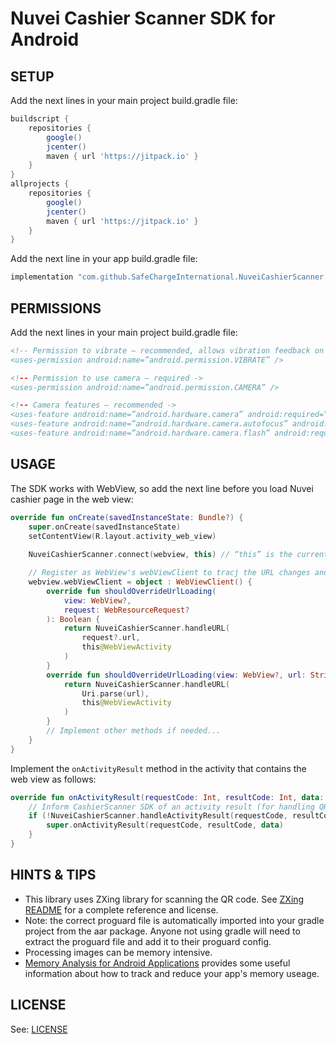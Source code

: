 Nuvei Cashier Scanner SDK for Android
==========================================

SETUP
------------
Add the next lines in your main project build.gradle file:
```gradle
buildscript {
    repositories {
        google()
        jcenter()
        maven { url 'https://jitpack.io' }
    }
}
allprojects {
    repositories {
        google()
        jcenter()
        maven { url 'https://jitpack.io' }
    }
}
```

Add the next line in your app build.gradle file:
```gradle
implementation "com.github.SafeChargeInternational.NuveiCashierScanner:CashierScanner:1.0.1"
```

PERMISSIONS
------------
Add the next lines in your main project build.gradle file:
```xml
<!-- Permission to vibrate — recommended, allows vibration feedback on scan ->
<uses-permission android:name=”android.permission.VIBRATE” />

<!-- Permission to use camera — required ->
<uses-permission android:name=”android.permission.CAMERA” />

<!-- Camera features — recommended ->
<uses-feature android:name=”android.hardware.camera” android:required=”false” />
<uses-feature android:name=”android.hardware.camera.autofocus” android:required=”false” />
<uses-feature android:name=”android.hardware.camera.flash” android:required=”false” />
```

USAGE
------------
The SDK works with WebView, so add the next line before you load Nuvei cashier page in the web view:
```kotlin
override fun onCreate(savedInstanceState: Bundle?) {
    super.onCreate(savedInstanceState)
    setContentView(R.layout.activity_web_view)
    
    NuveiCashierScanner.connect(webview, this) // “this” is the current activity

    // Register as WebView's webViewClient to tracj the URL changes and inform the CashierScanner SDK
    webview.webViewClient = object : WebViewClient() {
        override fun shouldOverrideUrlLoading(
            view: WebView?,
            request: WebResourceRequest?
        ): Boolean {
            return NuveiCashierScanner.handleURL(
                request?.url,
                this@WebViewActivity
            )
        }
        override fun shouldOverrideUrlLoading(view: WebView?, url: String?): Boolean {
            return NuveiCashierScanner.handleURL(
                Uri.parse(url),
                this@WebViewActivity
            )
        }
        // Implement other methods if needed...
    }
}
```

Implement the `onActivityResult` method in the activity that contains the web view as follows:
```kotlin
override fun onActivityResult(requestCode: Int, resultCode: Int, data: Intent?) {
    // Inform CashierScanner SDK of an activity result (for handling QR scanner result)
    if (!NuveiCashierScanner.handleActivityResult(requestCode, resultCode, data)) {
        super.onActivityResult(requestCode, resultCode, data)
    }
}
```

HINTS & TIPS
------------
* This library uses ZXing library for scanning the QR code. See [ZXing README](https://github.com/journeyapps/zxing-android-embedded) for a complete reference and license.
* Note: the correct proguard file is automatically imported into your gradle project from the aar package. Anyone not using gradle will need to extract the proguard file and add it to their proguard config.
* Processing images can be memory intensive.
* [Memory Analysis for Android Applications](https://android-developers.blogspot.com/2011/03/memory-analysis-for-android.html) provides some useful information about how to track and reduce your app's memory useage.

LICENSE
------------
See: [LICENSE](https://github.com/SafeChargeInternational/NuveiCashierScanner/blob/master/LICENSE.md)
